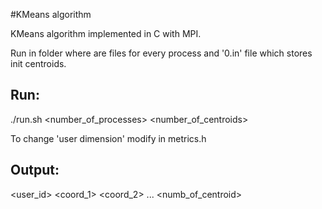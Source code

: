 #KMeans algorithm

KMeans algorithm implemented in C with MPI.

Run in folder where are files for every process and '0.in' file which stores init centroids.

## Run:
./run.sh <number_of_processes> <number_of_centroids>

To change 'user dimension' modify in metrics.h

## Output:
<user_id> <coord_1> <coord_2> ... <numb_of_centroid>




